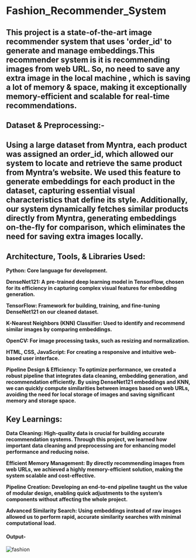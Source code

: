 # Fashion_Recommender_System

## This project is a state-of-the-art image recommender system that uses 'order_id' to generate and manage embeddings.This recommender system is it is recommending images from web URL. So, no need to save any extra image in the local machine , which is saving a lot of memory & space, making it exceptionally memory-efficient and scalable for real-time recommendations.

## Dataset & Preprocessing:-

## Using a large dataset from Myntra, each product was assigned an order_id, which allowed our system to locate and retrieve the same product from Myntra’s website. We used this feature to generate embeddings for each product in the dataset, capturing essential visual characteristics that define its style. Additionally, our system dynamically fetches similar products directly from Myntra, generating embeddings on-the-fly for comparison, which eliminates the need for saving extra images locally.

## Architecture, Tools, & Libraries Used:

**Python: Core language for development.**

**DenseNet121: A pre-trained deep learning model in TensorFlow, chosen for its efficiency in capturing complex visual features for embedding generation.**

**TensorFlow: Framework for building, training, and fine-tuning DenseNet121 on our cleaned dataset.**

**K-Nearest Neighbors (KNN) Classifier: Used to identify and recommend similar images by comparing embeddings.**

**OpenCV: For image processing tasks, such as resizing and normalization.**

**HTML, CSS, JavaScript: For creating a responsive and intuitive web-based user interface.**

**Pipeline Design & Efficiency: To optimize performance, we created a robust pipeline that integrates data cleaning, embedding generation, and recommendation efficiently. By using DenseNet121 embeddings and KNN, we can quickly compute similarities between images based on web URLs, avoiding the need for local storage of images and saving significant memory and storage space.**

## Key Learnings:
**Data Cleaning: High-quality data is crucial for building accurate recommendation systems. Through this project, we learned how important data cleaning and preprocessing are for enhancing model performance and reducing noise.**

**Efficient Memory Management: By directly recommending images from web URLs, we achieved a highly memory-efficient solution, making the system scalable and cost-effective.**

**Pipeline Creation: Developing an end-to-end pipeline taught us the value of modular design, enabling quick adjustments to the system’s components without affecting the whole project.**

**Advanced Similarity Search: Using embeddings instead of raw images allowed us to perform rapid, accurate similarity searches with minimal computational load.**
 
 #### Output-
 ![fashion](https://user-images.githubusercontent.com/85226862/177802142-9b1d5740-b0b2-4131-986d-2f586417edda.gif)

 



